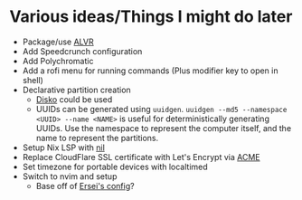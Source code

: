# Various ideas/Things I might do later

- Package/use [ALVR](https://github.com/alvr-org/alvr)
- Add Speedcrunch configuration
- Add Polychromatic
- Add a rofi menu for running commands (Plus modifier key to open in shell)
- Declarative partition creation
  - [Disko](https://github.com/nix-community/disko) could be used
  - UUIDs can be generated using `uuidgen`. `uuidgen --md5 --namespace <UUID> --name <NAME>` is useful for deterministically generating UUIDs. Use the namespace to represent the computer itself, and the name to represent the partitions.
- Setup Nix LSP with [nil](https://github.com/oxalica/nil)
- Replace CloudFlare SSL certificate with Let's Encrypt via [ACME](https://nixos.wiki/wiki/ACME)
- Set timezone for portable devices with localtimed
- Switch to nvim and setup
  - Base off of [Ersei's config](https://git.sr.ht/~fd/nix-configs/tree/main/item/home/common/nvim)?

